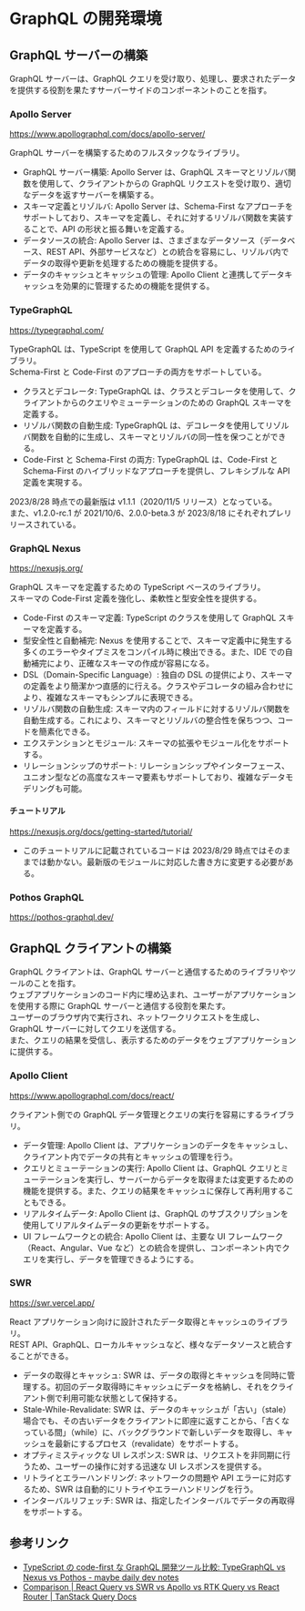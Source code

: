 # GraphQL の開発環境

## GraphQL サーバーの構築

GraphQL サーバーは、GraphQL クエリを受け取り、処理し、要求されたデータを提供する役割を果たすサーバーサイドのコンポーネントのことを指す。

### Apollo Server

https://www.apollographql.com/docs/apollo-server/

GraphQL サーバーを構築するためのフルスタックなライブラリ。

- GraphQL サーバー構築: Apollo Server は、GraphQL スキーマとリゾルバ関数を使用して、クライアントからの GraphQL リクエストを受け取り、適切なデータを返すサーバーを構築する。
- スキーマ定義とリゾルバ: Apollo Server は、Schema-First なアプローチをサポートしており、スキーマを定義し、それに対するリゾルバ関数を実装することで、API の形状と振る舞いを定義する。
- データソースの統合: Apollo Server は、さまざまなデータソース（データベース、REST API、外部サービスなど）との統合を容易にし、リゾルバ内でデータの取得や更新を処理するための機能を提供する。
- データのキャッシュとキャッシュの管理: Apollo Client と連携してデータキャッシュを効果的に管理するための機能を提供する。

### TypeGraphQL

https://typegraphql.com/

TypeGraphQL は、TypeScript を使用して GraphQL API を定義するためのライブラリ。  
Schema-First と Code-First のアプローチの両方をサポートしている。

- クラスとデコレータ: TypeGraphQL は、クラスとデコレータを使用して、クライアントからのクエリやミューテーションのための GraphQL スキーマを定義する。
- リゾルバ関数の自動生成: TypeGraphQL は、デコレータを使用してリゾルバ関数を自動的に生成し、スキーマとリゾルバの同一性を保つことができる。
- Code-First と Schema-First の両方: TypeGraphQL は、Code-First と Schema-First のハイブリッドなアプローチを提供し、フレキシブルな API 定義を実現する。

2023/8/28 時点での最新版は v1.1.1（2020/11/5 リリース）となっている。  
また、v1.2.0-rc.1 が 2021/10/6、2.0.0-beta.3 が 2023/8/18 にそれぞれプレリリースされている。

### GraphQL Nexus

https://nexusjs.org/

GraphQL スキーマを定義するための TypeScript ベースのライブラリ。  
スキーマの Code-First 定義を強化し、柔軟性と型安全性を提供する。

- Code-First のスキーマ定義: TypeScript のクラスを使用して GraphQL スキーマを定義する。
- 型安全性と自動補完: Nexus を使用することで、スキーマ定義中に発生する多くのエラーやタイプミスをコンパイル時に検出できる。また、IDE での自動補完により、正確なスキーマの作成が容易になる。
- DSL（Domain-Specific Language）: 独自の DSL の提供により、スキーマの定義をより簡潔かつ直感的に行える。クラスやデコレータの組み合わせにより、複雑なスキーマもシンプルに表現できる。
- リゾルバ関数の自動生成: スキーマ内のフィールドに対するリゾルバ関数を自動生成する。これにより、スキーマとリゾルバの整合性を保ちつつ、コードを簡素化できる。
- エクステンションとモジュール: スキーマの拡張やモジュール化をサポートする。
- リレーションシップのサポート: リレーションシップやインターフェース、ユニオン型などの高度なスキーマ要素もサポートしており、複雑なデータモデリングも可能。

#### チュートリアル

https://nexusjs.org/docs/getting-started/tutorial/

- このチュートリアルに記載されているコードは 2023/8/29 時点ではそのままでは動かない。最新版のモジュールに対応した書き方に変更する必要がある。

### Pothos GraphQL

https://pothos-graphql.dev/

## GraphQL クライアントの構築

GraphQL クライアントは、GraphQL サーバーと通信するためのライブラリやツールのことを指す。  
ウェブアプリケーションのコード内に埋め込まれ、ユーザーがアプリケーションを使用する際に GraphQL サーバーと通信する役割を果たす。  
ユーザーのブラウザ内で実行され、ネットワークリクエストを生成し、GraphQL サーバーに対してクエリを送信する。  
また、クエリの結果を受信し、表示するためのデータをウェブアプリケーションに提供する。

### Apollo Client

https://www.apollographql.com/docs/react/

クライアント側での GraphQL データ管理とクエリの実行を容易にするライブラリ。

- データ管理: Apollo Client は、アプリケーションのデータをキャッシュし、クライアント内でデータの共有とキャッシュの管理を行う。
- クエリとミューテーションの実行: Apollo Client は、GraphQL クエリとミューテーションを実行し、サーバーからデータを取得または変更するための機能を提供する。また、クエリの結果をキャッシュに保存して再利用することもできる。
- リアルタイムデータ: Apollo Client は、GraphQL のサブスクリプションを使用してリアルタイムデータの更新をサポートする。
- UI フレームワークとの統合: Apollo Client は、主要な UI フレームワーク（React、Angular、Vue など）との統合を提供し、コンポーネント内でクエリを実行し、データを管理できるようにする。

### SWR

https://swr.vercel.app/

React アプリケーション向けに設計されたデータ取得とキャッシュのライブラリ。  
REST API、GraphQL、ローカルキャッシュなど、様々なデータソースと統合することができる。

- データの取得とキャッシュ: SWR は、データの取得とキャッシュを同時に管理する。初回のデータ取得時にキャッシュにデータを格納し、それをクライアント側で利用可能な状態として保持する。
- Stale-While-Revalidate: SWR は、データのキャッシュが「古い」（stale）場合でも、その古いデータをクライアントに即座に返すことから、「古くなっている間」（while）に、バックグラウンドで新しいデータを取得し、キャッシュを最新にするプロセス（revalidate）をサポートする。
- オプティミスティックな UI レスポンス: SWR は、リクエストを非同期に行うため、ユーザーの操作に対する迅速な UI レスポンスを提供する。
- リトライとエラーハンドリング: ネットワークの問題や API エラーに対応するため、SWR は自動的にリトライやエラーハンドリングを行う。
- インターバルリフェッチ: SWR は、指定したインターバルでデータの再取得をサポートする。

## 参考リンク

- [TypeScript の code-first な GraphQL 開発ツール比較: TypeGraphQL vs Nexus vs Pothos - maybe daily dev notes](https://tmokmss.hatenablog.com/entry/20230109/1673237629)
- [Comparison | React Query vs SWR vs Apollo vs RTK Query vs React Router | TanStack Query Docs](https://tanstack.com/query/latest/docs/react/comparison?from=reactQueryV3&original=https%3A%2F%2Ftanstack.com%2Fquery%2Fv3%2Fdocs%2Fcomparison)
